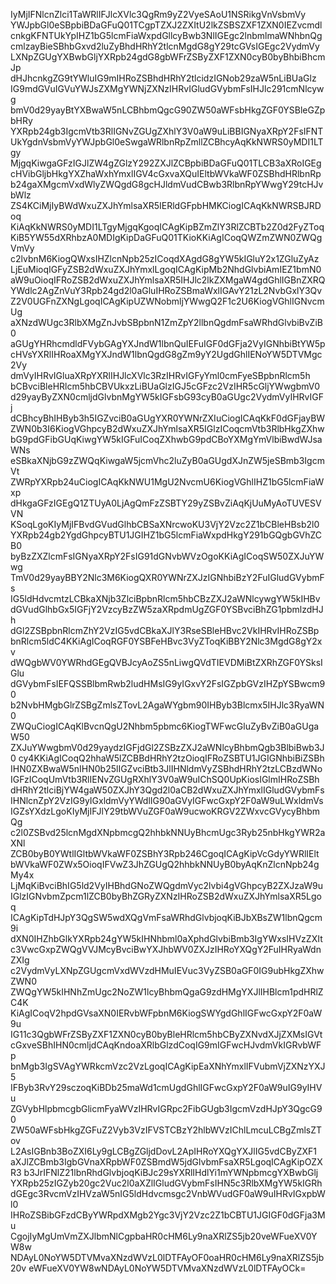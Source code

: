 IyMjIFNlcnZlci1TaWRlIFJlcXVlc3QgRm9yZ2VyeSAoU1NSRikgVnVsbmVy
YWJpbGl0eSBpbiBDaGFuQ01TCgpTZXJ2ZXItU2lkZSBSZXF1ZXN0IEZvcmdl
cnkgKFNTUkYpIHZ1bG5lcmFiaWxpdGllcyBwb3NlIGEgc2lnbmlmaWNhbnQg
cmlzayBieSBhbGxvd2luZyBhdHRhY2tlcnMgdG8gY29tcGVsIGEgc2VydmVy
LXNpZGUgYXBwbGljYXRpb24gdG8gbWFrZSByZXF1ZXN0cyB0byBhbiBhcmJp
dHJhcnkgZG9tYWluIG9mIHRoZSBhdHRhY2tlcidzIGNob29zaW5nLiBUaGlz
IG9mdGVuIGVuYWJsZXMgYWNjZXNzIHRvIGludGVybmFsIHJlc291cmNlcywg
bmV0d29yayBtYXBwaW5nLCBhbmQgcG90ZW50aWFsbHkgZGF0YSBleGZpbHRy
YXRpb24gb3IgcmVtb3RlIGNvZGUgZXhlY3V0aW9uLiBBIGNyaXRpY2FsIFNT
UkYgdnVsbmVyYWJpbGl0eSwgaWRlbnRpZmllZCBhcyAqKkNWRS0yMDI1LTgy
MjgqKiwgaGFzIGJlZW4gZGlzY292ZXJlZCBpbiBDaGFuQ01TLCB3aXRoIGEg
cHVibGljbHkgYXZhaWxhYmxlIGV4cGxvaXQuIEltbWVkaWF0ZSBhdHRlbnRp
b24gaXMgcmVxdWlyZWQgdG8gcHJldmVudCBwb3RlbnRpYWwgY29tcHJvbWlz
ZS4KCiMjIyBWdWxuZXJhYmlsaXR5IERldGFpbHMKCiogICAqKkNWRSBJRDoq
KiAqKkNWRS0yMDI1LTgyMjgqKgoqICAgKipBZmZlY3RlZCBTb2Z0d2FyZToq
KiB5YW55dXRhbzA0MDIgKipDaGFuQ01TKioKKiAgICoqQWZmZWN0ZWQgVmVy
c2lvbnM6KiogQWxsIHZlcnNpb25zICoqdXAgdG8gYW5kIGluY2x1ZGluZyAz
LjEuMioqIGFyZSB2dWxuZXJhYmxlLgoqICAgKipMb2NhdGlvbiAmIEZ1bmN0
aW9uOioqIFRoZSB2dWxuZXJhYmlsaXR5IHJlc2lkZXMgaW4gdGhlIGBnZXRQ
YWdlc2AgZnVuY3Rpb24gd2l0aGluIHRoZSBmaWxlIGAvY21zL2NvbGxlY3Qv
Z2V0UGFnZXNgLgoqICAgKipUZWNobmljYWwgQ2F1c2U6KiogVGhlIGNvcmUg
aXNzdWUgc3RlbXMgZnJvbSBpbnN1ZmZpY2llbnQgdmFsaWRhdGlvbiBvZiB0
aGUgYHRhcmdldFVybGAgYXJndW1lbnQuIEFuIGF0dGFja2VyIGNhbiBtYW5p
cHVsYXRlIHRoaXMgYXJndW1lbnQgdG8gZm9yY2UgdGhlIENoYW5DTVMgc2Vy
dmVyIHRvIGluaXRpYXRlIHJlcXVlc3RzIHRvIGFyYml0cmFyeSBpbnRlcm5h
bCBvciBleHRlcm5hbCBVUkxzLiBUaGlzIGJ5cGFzc2VzIHR5cGljYWwgbmV0
d29yayByZXN0cmljdGlvbnMgYW5kIGFsbG93cyB0aGUgc2VydmVyIHRvIGFj
dCBhcyBhIHByb3h5IGZvciB0aGUgYXR0YWNrZXIuCiogICAqKkF0dGFjayBW
ZWN0b3I6KiogVGhpcyB2dWxuZXJhYmlsaXR5IGlzICoqcmVtb3RlbHkgZXhw
bG9pdGFibGUqKiwgYW5kIGFuICoqZXhwbG9pdCBoYXMgYmVlbiBwdWJsaWNs
eSBkaXNjbG9zZWQqKiwgaW5jcmVhc2luZyB0aGUgdXJnZW5jeSBmb3IgcmVt
ZWRpYXRpb24uCiogICAqKkNWU1MgU2NvcmU6KiogVGhlIHZ1bG5lcmFiaWxp
dHkgaGFzIGEgQ1ZTUyA0LjAgQmFzZSBTY29yZSBvZiAqKjUuMyAoTUVESVVN
KSoqLgoKIyMjIFBvdGVudGlhbCBSaXNrcwoKU3VjY2Vzc2Z1bCBleHBsb2l0
YXRpb24gb2YgdGhpcyBTU1JGIHZ1bG5lcmFiaWxpdHkgY291bGQgbGVhZCB0
byBzZXZlcmFsIGNyaXRpY2FsIG91dGNvbWVzOgoKKiAgICoqSW50ZXJuYWwg
TmV0d29yayBBY2Nlc3M6KiogQXR0YWNrZXJzIGNhbiBzY2FuIGludGVybmFs
IG5ldHdvcmtzLCBkaXNjb3ZlciBpbnRlcm5hbCBzZXJ2aWNlcywgYW5kIHBv
dGVudGlhbGx5IGFjY2VzcyBzZW5zaXRpdmUgZGF0YSBvciBhZG1pbmlzdHJh
dGl2ZSBpbnRlcmZhY2VzIG5vdCBkaXJlY3RseSBleHBvc2VkIHRvIHRoZSBp
bnRlcm5ldC4KKiAgICoqRGF0YSBFeHBvc3VyZToqKiBBY2Nlc3MgdG8gY2xv
dWQgbWV0YWRhdGEgQVBJcyAoZS5nLiwgQVdTIEVDMiBtZXRhZGF0YSksIGlu
dGVybmFsIEFQSSBlbmRwb2ludHMsIG9yIGxvY2FsIGZpbGVzIHZpYSBwcm90
b2NvbHMgbGlrZSBgZmlsZTovL2AgaWYgbm90IHByb3Blcmx5IHJlc3RyaWN0
ZWQuCiogICAqKlBvcnQgU2Nhbm5pbmc6KiogTWFwcGluZyBvZiB0aGUgaW50
ZXJuYWwgbmV0d29yaydzIGFjdGl2ZSBzZXJ2aWNlcyBhbmQgb3BlbiBwb3J0
cy4KKiAgICoqQ2hhaW5lZCBBdHRhY2tzOioqIFRoZSBTU1JGIGNhbiBiZSBh
IHN0ZXBwaW5nIHN0b25lIGZvciBtb3JlIHNldmVyZSBhdHRhY2tzLCBzdWNo
IGFzICoqUmVtb3RlIENvZGUgRXhlY3V0aW9uIChSQ0UpKiosIGlmIHRoZSBh
dHRhY2tlciBjYW4gaW50ZXJhY3Qgd2l0aCB2dWxuZXJhYmxlIGludGVybmFs
IHNlcnZpY2VzIG9yIGxldmVyYWdlIG90aGVyIGFwcGxpY2F0aW9uLWxldmVs
IGZsYXdzLgoKIyMjIFJlY29tbWVuZGF0aW9ucwoKRGV2ZWxvcGVycyBhbmQg
c2l0ZSBvd25lcnMgdXNpbmcgQ2hhbkNNUyBhcmUgc3Ryb25nbHkgYWR2aXNl
ZCB0byB0YWtlIGltbWVkaWF0ZSBhY3Rpb246CgoqICAgKipVcGdyYWRlIElt
bWVkaWF0ZWx5OioqIFVwZ3JhZGUgQ2hhbkNNUyB0byAqKnZlcnNpb24gMy4x
LjMqKiBvciBhIG5ld2VyIHBhdGNoZWQgdmVyc2lvbi4gVGhpcyB2ZXJzaW9u
IGlzIGNvbmZpcm1lZCB0byBhZGRyZXNzIHRoZSB2dWxuZXJhYmlsaXR5Lgoq
ICAgKipTdHJpY3QgSW5wdXQgVmFsaWRhdGlvbjoqKiBJbXBsZW1lbnQgcm9i
dXN0IHZhbGlkYXRpb24gYW5kIHNhbml0aXphdGlvbiBmb3IgYWxsIHVzZXIt
c3VwcGxpZWQgVVJMcyBvciBwYXJhbWV0ZXJzIHRoYXQgY2FuIHRyaWdnZXIg
c2VydmVyLXNpZGUgcmVxdWVzdHMuIEVuc3VyZSB0aGF0IG9ubHkgZXhwZWN0
ZWQgYW5kIHNhZmUgc2NoZW1lcyBhbmQgaG9zdHMgYXJlIHBlcm1pdHRlZC4K
KiAgICoqV2hpdGVsaXN0IERvbWFpbnM6KiogSWYgdGhlIGFwcGxpY2F0aW9u
IG11c3QgbWFrZSByZXF1ZXN0cyB0byBleHRlcm5hbCByZXNvdXJjZXMsIGVt
cGxveSBhIHN0cmljdCAqKndoaXRlbGlzdCoqIG9mIGFwcHJvdmVkIGRvbWFp
bnMgb3IgSVAgYWRkcmVzc2VzLgoqICAgKipEaXNhYmxlIFVubmVjZXNzYXJ5
IFByb3RvY29sczoqKiBDb25maWd1cmUgdGhlIGFwcGxpY2F0aW9uIG9yIHVu
ZGVybHlpbmcgbGlicmFyaWVzIHRvIGRpc2FibGUgb3IgcmVzdHJpY3QgcG90
ZW50aWFsbHkgZGFuZ2Vyb3VzIFVSTCBzY2hlbWVzIChlLmcuLCBgZmlsZTov
L2AsIGBnb3BoZXI6Ly9gLCBgZGljdDovL2ApIHRoYXQgYXJlIG5vdCByZXF1
aXJlZCBmb3IgbGVnaXRpbWF0ZSBmdW5jdGlvbmFsaXR5LgoqICAgKipOZXR3
b3JrIFNlZ21lbnRhdGlvbjoqKiBJc29sYXRlIHdlYi1mYWNpbmcgYXBwbGlj
YXRpb25zIGZyb20gc2Vuc2l0aXZlIGludGVybmFsIHN5c3RlbXMgYW5kIGRh
dGEgc3RvcmVzIHVzaW5nIG5ldHdvcmsgc2VnbWVudGF0aW9uIHRvIGxpbWl0
IHRoZSBibGFzdCByYWRpdXMgb2Ygc3VjY2Vzc2Z1bCBTU1JGIGF0dGFja3Mu
CgojIyMgUmVmZXJlbmNlCgpbaHR0cHM6Ly9naXRlZS5jb20veWFueXV0YW8w
NDAyL0NoYW5DTVMvaXNzdWVzL0lDTFAyOF0oaHR0cHM6Ly9naXRlZS5jb20v
eWFueXV0YW8wNDAyL0NoYW5DTVMvaXNzdWVzL0lDTFAyOCk=
